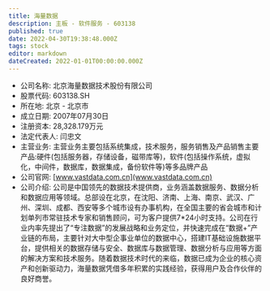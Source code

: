```yaml
---
title: 海量数据
description: 主板 - 软件服务 - 603138
published: true
date: 2022-04-30T19:38:48.000Z
tags: stock
editor: markdown
dateCreated: 2022-01-01T00:00:00.000Z
---
```


- 公司名称: 北京海量数据技术股份有限公司
- 股票代码: 603138.SH
- 所在地: 北京 - 北京市
- 成立日期: 2007年07月30日
- 注册资本: 28,328.179万元
- 法定代表人: 闫忠文
- 主营业务: 主营业务主要包括系统集成，技术服务，服务销售及产品销售主要产品:硬件(包括服务器，存储设备，磁带库等)，软件(包括操作系统，虚拟化，中间件，数据库，数据集成，备份软件等)等多品牌产品
- 公司官网: [www.vastdata.com.cn](www.vastdata.com.cn)
- 公司介绍: 公司是中国领先的数据技术提供商，业务涵盖数据服务、数据分析和数据应用等领域。总部设在北京，在沈阳、济南、上海、南京、武汉、广州、深圳、成都、西安等多个城市设有办事机构，在全国主要的省会城市和计划单列市常驻技术专家和销售顾问，可为客户提供7*24小时支持。公司在行业内率先提出了“专注数据”的发展战略和业务定位，并快速完成在“数据+”产业链的布局，主要针对大中型企事业单位的数据中心，搭建IT基础设施数据平台，提供相关的数据存储与安全、数据库与数据管理、数据分析与应用等方面的解决方案和技术服务。随着数据技术时代的来临，数据已成为企业的核心资产和创新驱动力，海量数据凭借多年积累的实践经验，获得用户及合作伙伴的良好商誉。


